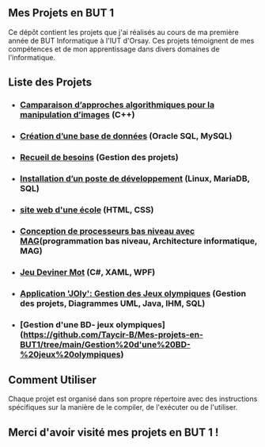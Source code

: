 ## Mes Projets en BUT 1
Ce dépôt contient les projets que j'ai réalisés au cours de ma première année de BUT Informatique à l'IUT d'Orsay. Ces projets témoignent de mes compétences et de mon apprentissage dans divers domaines de l'informatique.

## Liste des Projets
 * ### [Camparaison d’approches algorithmiques pour la manipulation d’images](https://github.com/Taycir-B/Mes-projets-en-BUT1/tree/main/COMPARAISON%20D%E2%80%99APPROCHES%20ALGORITHMIQUES%20POUR%20LA%20MANIPULATION%20D%E2%80%99IMAGES) (C++)
 * ### [Création d’une base de données](https://github.com/Taycir-B/Mes-projets-en-BUT1/tree/main/Creation%20d'une%20Base%20de%20donn%C3%A9e-%20Cabinet%20du%20Groupe) (Oracle SQL, MySQL)
 * ### [Recueil de besoins](https://github.com/Taycir-B/Mes-projets-en-BUT1/tree/main/Recueil%20de%20besoin) (Gestion des projets)
 * ### [Installation d’un poste de développement](https://github.com/Taycir-B/Mes-projets-en-BUT1/blob/main/INSTALLATION%20D%E2%80%99UN%20POSTE%20DE%20DEVELOPPEMENT.pdf) (Linux, MariaDB, SQL)
 * ### [site web d'une école](https://github.com/Taycir-B/Mes-projets-en-BUT1/tree/main/site%20web%20d'une%20%C3%A9cole) (HTML, CSS)
 * ### [Conception de processeurs bas niveau avec MAG](https://github.com/Taycir-B/Mes-projets-en-BUT1/tree/3863737ad1c17b2b3bbc4b1da4c3ef1502158548/Conception%20de%20processeurs%20bas%20niveau%20avec%20MAG)(programmation bas niveau, Architecture informatique, MAG)
 * ### [Jeu Deviner Mot](https://github.com/Taycir-B/Mes-projets-en-BUT1/tree/8ed748ab8a836f36fce4877940e19fe4d846cbbc/JeuDevinerMot_C%23_XAML_WPF) (C#, XAML, WPF)
 * ### [Application 'JOly': Gestion des Jeux olympiques](https://github.com/Taycir-B/Mes-projets-en-BUT1/tree/fac431d2d53bd1612779a615e49a674e0e031d14/Cr%C3%A9ation%20d'une%20application%20%20JOly) (Gestion des projets, Diagrammes UML, Java, IHM, SQL)
 * ### [Gestion d'une BD- jeux olympiques] (https://github.com/Taycir-B/Mes-projets-en-BUT1/tree/main/Gestion%20d'une%20BD-%20jeux%20olympiques)
## Comment Utiliser
Chaque projet est organisé dans son propre répertoire avec des instructions spécifiques sur la manière de le compiler, de l'exécuter ou de l'utiliser.

## Merci d'avoir visité mes projets en BUT 1 !
